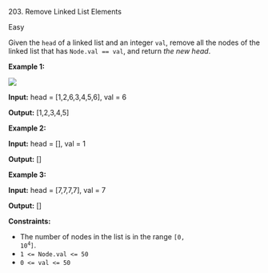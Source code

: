 203\. Remove Linked List Elements

Easy

Given the `head` of a linked list and an integer `val`, remove all the nodes of the linked list that has `Node.val == val`, and return _the new head_.

**Example 1:**

![](https://assets.leetcode.com/uploads/2021/03/06/removelinked-list.jpg)

**Input:** head = [1,2,6,3,4,5,6], val = 6

**Output:** [1,2,3,4,5] 

**Example 2:**

**Input:** head = [], val = 1

**Output:** [] 

**Example 3:**

**Input:** head = [7,7,7,7], val = 7

**Output:** [] 

**Constraints:**

*   The number of nodes in the list is in the range <code>[0, 10<sup>4</sup>]</code>.
*   `1 <= Node.val <= 50`
*   `0 <= val <= 50`